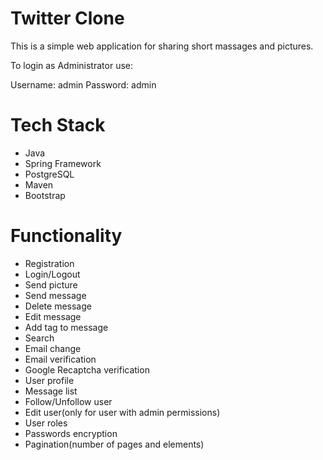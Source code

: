 
# Twitter Clone

This is a simple web application for sharing short massages and pictures.

To login as Administrator use:

Username: admin
Password: admin

# Tech Stack
* Java
* Spring Framework
* PostgreSQL
* Maven
* Bootstrap

# Functionality
* Registration
* Login/Logout
* Send picture
* Send message
* Delete message
* Edit message
* Add tag to message
* Search
* Email change
* Email verification
* Google Recaptcha verification
* User profile
* Message list
* Follow/Unfollow user
* Edit user(only for user with admin permissions)
* User roles
* Passwords encryption
* Pagination(number of pages and elements)

